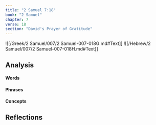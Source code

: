 ```yaml
---
title: "2 Samuel 7:18"
book: "2 Samuel"
chapter: 7
verse: 18
section: "David's Prayer of Gratitude"
---
```

![[/Greek/2 Samuel/007/2 Samuel-007-018G.md#Text]]
![[/Hebrew/2 Samuel/007/2 Samuel-007-018H.md#Text]]

## Analysis

#### Words

#### Phrases

#### Concepts

## Reflections
